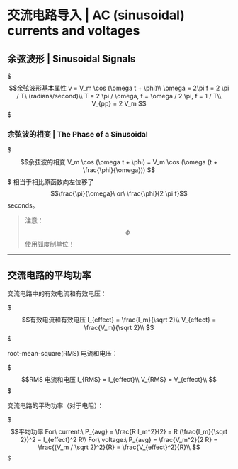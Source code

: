 # 交流电路导入 | AC (sinusoidal) currents and voltages

## 余弦波形 | Sinusoidal Signals

$$$余弦波形基本属性
v = V_m \cos (\omega t + \phi)\\
\omega = 2\pi f = 2 \pi / T\ (radians/second)\\
T = 2 \pi / \omega, f = \omega / 2 \pi, f = 1 / T\\
V_{pp} = 2 V_m
$$$

### 余弦波的相变 | The Phase of a Sinusoidal

$$$余弦波的相变
V_m \cos (\omega t + \phi) = V_m \cos (\omega (t + \frac{\phi}{\omega}))
$$$
相当于相比原函数向左位移了 $$\frac{\pi}{\omega}\ or\ \frac{\phi}{2 \pi f}$$ seconds。

> 注意：$$\phi$$ 使用弧度制单位！

- - -

## 交流电路的平均功率

交流电路中的有效电流和有效电压：

$$$有效电流和有效电压
I_{effect} = \frac{I_m}{\sqrt 2}\\
V_{effect} = \frac{V_m}{\sqrt 2}\\
$$$

root-mean-square(RMS) 电流和电压：

$$$RMS 电流和电压
I_{RMS} = I_{effect}\\
V_{RMS} = V_{effect}\\
$$$

交流电路的平均功率（对于电阻）：

$$$平均功率
For\ current:\ P_{avg} = \frac{R I_m^2}{2} = R (\frac{I_m}{\sqrt 2})^2 = I_{effect}^2 R\\
For\ voltage:\ P_{avg} = \frac{V_m^2}{2 R} = \frac{(V_m / \sqrt 2)^2}{R} = \frac{V_{effect}^2}{R}\\
$$$
